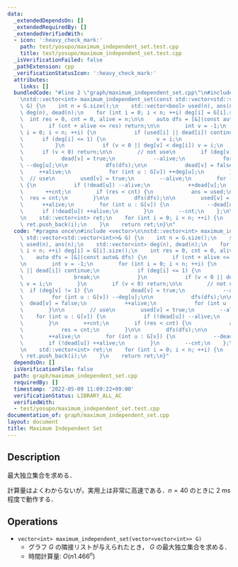 ```yaml
---
data:
  _extendedDependsOn: []
  _extendedRequiredBy: []
  _extendedVerifiedWith:
  - icon: ':heavy_check_mark:'
    path: test/yosupo/maximum_independent_set.test.cpp
    title: test/yosupo/maximum_independent_set.test.cpp
  _isVerificationFailed: false
  _pathExtension: cpp
  _verificationStatusIcon: ':heavy_check_mark:'
  attributes:
    links: []
  bundledCode: "#line 2 \"graph/maximum_independent_set.cpp\"\n#include <vector>\n\
    \nstd::vector<int> maximum_independent_set(const std::vector<std::vector<int>>&\
    \ G) {\n    int n = G.size();\n    std::vector<bool> used(n), ans(n);\n    std::vector<int>\
    \ deg(n), dead(n);\n    for (int i = 0; i < n; ++i) deg[i] = G[i].size();\n  \
    \  int res = 0, cnt = 0, alive = n;\n\n    auto dfs = [&](const auto& dfs) {\n\
    \        if (cnt + alive <= res) return;\n\n        int v = -1;\n        for (int\
    \ i = 0; i < n; ++i) {\n            if (used[i] || dead[i]) continue;\n      \
    \      if (deg[i] <= 1) {\n                v = i;\n                break;\n  \
    \          }\n            if (v < 0 || deg[v] < deg[i]) v = i;\n        }\n  \
    \      if (v < 0) return;\n\n        // not use\n        if (deg[v] != 1) {\n\
    \            dead[v] = true;\n            --alive;\n            for (int u : G[v])\
    \ --deg[u];\n\n            dfs(dfs);\n\n            dead[v] = false;\n       \
    \     ++alive;\n            for (int u : G[v]) ++deg[u];\n        }\n\n      \
    \  // use\n        used[v] = true;\n        --alive;\n        for (int u : G[v])\
    \ {\n            if (!dead[u]) --alive;\n            ++dead[u];\n        }\n \
    \       ++cnt;\n        if (res < cnt) {\n            ans = used;\n          \
    \  res = cnt;\n        }\n\n        dfs(dfs);\n\n        used[v] = false;\n  \
    \      ++alive;\n        for (int u : G[v]) {\n            --dead[u];\n      \
    \      if (!dead[u]) ++alive;\n        }\n        --cnt;\n    };\n\n    dfs(dfs);\n\
    \n    std::vector<int> ret;\n    for (int i = 0; i < n; ++i) {\n        if (ans[i])\
    \ ret.push_back(i);\n    }\n    return ret;\n}\n"
  code: "#pragma once\n#include <vector>\n\nstd::vector<int> maximum_independent_set(const\
    \ std::vector<std::vector<int>>& G) {\n    int n = G.size();\n    std::vector<bool>\
    \ used(n), ans(n);\n    std::vector<int> deg(n), dead(n);\n    for (int i = 0;\
    \ i < n; ++i) deg[i] = G[i].size();\n    int res = 0, cnt = 0, alive = n;\n\n\
    \    auto dfs = [&](const auto& dfs) {\n        if (cnt + alive <= res) return;\n\
    \n        int v = -1;\n        for (int i = 0; i < n; ++i) {\n            if (used[i]\
    \ || dead[i]) continue;\n            if (deg[i] <= 1) {\n                v = i;\n\
    \                break;\n            }\n            if (v < 0 || deg[v] < deg[i])\
    \ v = i;\n        }\n        if (v < 0) return;\n\n        // not use\n      \
    \  if (deg[v] != 1) {\n            dead[v] = true;\n            --alive;\n   \
    \         for (int u : G[v]) --deg[u];\n\n            dfs(dfs);\n\n          \
    \  dead[v] = false;\n            ++alive;\n            for (int u : G[v]) ++deg[u];\n\
    \        }\n\n        // use\n        used[v] = true;\n        --alive;\n    \
    \    for (int u : G[v]) {\n            if (!dead[u]) --alive;\n            ++dead[u];\n\
    \        }\n        ++cnt;\n        if (res < cnt) {\n            ans = used;\n\
    \            res = cnt;\n        }\n\n        dfs(dfs);\n\n        used[v] = false;\n\
    \        ++alive;\n        for (int u : G[v]) {\n            --dead[u];\n    \
    \        if (!dead[u]) ++alive;\n        }\n        --cnt;\n    };\n\n    dfs(dfs);\n\
    \n    std::vector<int> ret;\n    for (int i = 0; i < n; ++i) {\n        if (ans[i])\
    \ ret.push_back(i);\n    }\n    return ret;\n}"
  dependsOn: []
  isVerificationFile: false
  path: graph/maximum_independent_set.cpp
  requiredBy: []
  timestamp: '2022-05-09 11:09:22+09:00'
  verificationStatus: LIBRARY_ALL_AC
  verifiedWith:
  - test/yosupo/maximum_independent_set.test.cpp
documentation_of: graph/maximum_independent_set.cpp
layout: document
title: Maximum Independent Set
---
```


## Description

最大独立集合を求める．

計算量はよくわからないが，実用上は非常に高速である．$n = 40$ のときに 2 ms 程度で動作する．

## Operations

- `vector<int> maximum_independent_set(vector<vector<int>> G)`
    - グラフ $G$ の隣接リストが与えられたとき， $G$ の最大独立集合を求める．
    - 時間計算量: $O(n1.466^n)$